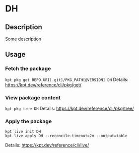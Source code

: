 # DH

## Description
Some description

## Usage

### Fetch the package
`kpt pkg get REPO_URI[.git]/PKG_PATH[@VERSION] DH`
Details: https://kpt.dev/reference/cli/pkg/get/

### View package content
`kpt pkg tree DH`
Details: https://kpt.dev/reference/cli/pkg/tree/

### Apply the package
```
kpt live init DH
kpt live apply DH --reconcile-timeout=2m --output=table
```
Details: https://kpt.dev/reference/cli/live/
